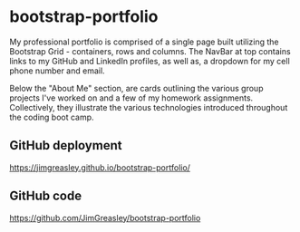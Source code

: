 # bootstrap-portfolio

  My professional portfolio is comprised of a single page built utilizing the Bootstrap Grid - containers, rows and columns.  The NavBar at top contains links to my GitHub and LinkedIn profiles, as well as, a dropdown for my cell phone number and email.

  Below the "About Me" section, are cards outlining the various group projects I've worked on and a few of my homework assignments. Collectively, they illustrate the various technologies introduced throughout the coding boot camp.
  


## GitHub deployment

  https://jimgreasley.github.io/bootstrap-portfolio/

## GitHub code

  https://github.com/JimGreasley/bootstrap-portfolio
